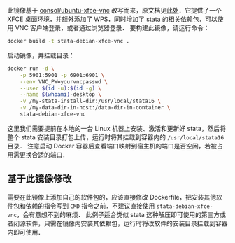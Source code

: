 此镜像基于 [consol/ubuntu-xfce-vnc](https://github.com/ConSol/docker-headless-vnc-container/) 改写而来，原文档见[此处](./README.en.md)．它提供了一个 XFCE 桌面环境，并额外添加了 WPS，同时增加了 [stata](https://www.stata.com) 的相关依赖包．可以使用 VNC 客户端登录，或者通过浏览器登录．
要构建此镜像，请运行命令：

```bash
docker build -t stata-debian-xfce-vnc .
```

启动镜像，并挂载目录：

```bash
docker run -d \
    -p 5901:5901 -p 6901:6901 \
    --env VNC_PW=yourvncpasswd \
    --user $(id -u):$(id -g) \
    --name $(whoami)-desktop \
    -v /my-stata-install-dir:/usr/local/stata16 \
    -v /my-data-dir-in-host:/data-dir-in-container \
    stata-debian-xfce-vnc
```

这里我们需要提前在本地的一台 Linux 机器上安装、激活和更新好 stata，然后将整个 stata 安装目录打包上传，运行时将其挂载到容器内的 `/usr/local/stata16` 目录．
注意启动 Docker 容器后查看端口映射到宿主机的端口是否空闲，若被占用需更换合适的端口．

## 基于此镜像修改

需要在此镜像上添加自己的软件包的，应该直接修改 Dockerfile，把安装其他软件包和依赖的指令写到 `CMD` 指令之前．不建议直接使用 `stata-debian-xfce-vnc`，会有意想不到的麻烦．
此例子适合类似 stata 这种解压即可使用的第三方或者闭源软件，只需在镜像内安装其依赖包，运行时将改软件的安装目录挂载到容器内即可使用．